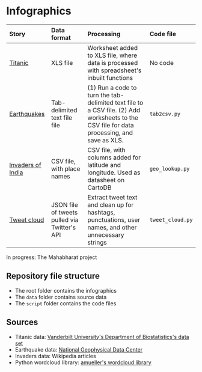 # Infographics

|  Story| Data format | Processing | Code file | 
|:-------- |:--------| :-----|:----|
|[Titanic](titanic.png)  | XLS file | Worksheet added to XLS file, where data is processed with spreadsheet's inbuilt functions | No code |
| [Earthquakes](earthquakes.png)| Tab-delimited text file file|(1) Run a code to turn the tab-delimited text file to a CSV file. (2) Add worksheets to the CSV file for data processing, and save as XLS. | `tab2csv.py`|
| [Invaders of India](https://ani-basu.cartodb.com/viz/e74ef19c-15e8-11e6-bc8b-0e3a376473ab/public_map)|CSV file, with place names | CSV file, with columns added for latitude and longitude. Used as datasheet on CartoDB| `geo_lookup.py` | 
| [Tweet cloud](tweet_cloud.png)|JSON file of tweets pulled via Twitter's API | Extract tweet text and clean up for hashtags, punctuations, user names, and other unnecessary strings  |`tweet_cloud.py` | 

In progress: The Mahabharat project

## Repository file structure

-    The root folder contains the infographics
-    The `data` folder contains source data
-    The `script` folder contains the code files

## Sources

-    Titanic data: [Vanderbilt University's Department of Biostatistics's data set](http://biostat.mc.vanderbilt.edu/wiki/Main/DataSets)
-    Earthquake data: [National Geophysical Data Center](www.ngdc.noaa.gov/hazard/earthqk.shtml)
-    Invaders data: Wikipedia articles
-    Python wordcloud library: [amueller's wordcloud library](https://github.com/amueller/word_cloud)

